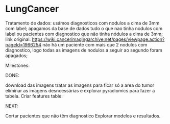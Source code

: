# LungCancer
Tratamento de dados:
usámos diagnosticos com nodulos a cima de 3mm com label;
apagamos da base de dados tudo o que nao tinha nodulos com label ou pacientes com diagnostico que não tinha nódulos a cima de 3mm;
link original: https://wiki.cancerimagingarchive.net/pages/viewpage.action?pageId=1966254
não há um paciente com mais que 2 nodulos com diagnostico, logo todas as imagens de nodulos a seguir ao segundo foram apagados;



Milestones:

DONE:

download das imagens
tratar as imagens para ficar só a area do tumor
eliminar as imagens desncessárias e explorar pyradiomics para fazer a tabela.
Criar features table:

NEXT:


Cortar pacientes que não têm diagnostico
Explorar modelos e resultados.
